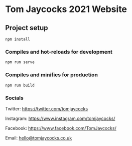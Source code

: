 # Tom Jaycocks 2021 Website

## Project setup
```
npm install
```

### Compiles and hot-reloads for development
```
npm run serve
```

### Compiles and minifies for production
```
npm run build
```

### Socials
Twitter: https://twitter.com/tomjaycocks

Instagram: https://www.instagram.com/tomjaycocks/

Facebook: https://www.facebook.com/TomJaycocks/

Email: hello@tomjaycocks.co.uk

